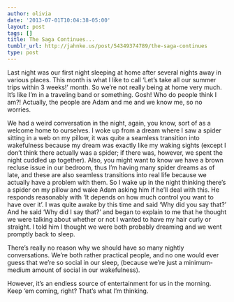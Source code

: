 ```yaml
---
author: olivia
date: '2013-07-01T10:04:38-05:00'
layout: post
tags: []
title: The Saga Continues...
tumblr_url: http://jahnke.us/post/54349374789/the-saga-continues
type: post
---
```


Last night was our first night sleeping at home after several nights away in various places. This month is what I like to call ‘Let’s take all our summer trips within 3 weeks!’ month. So we’re not really being at home very much. It’s like I’m in a traveling band or something. Gosh! Who do people think I am?! Actually, the people are Adam and me and we know me, so no worries. 

We had a weird conversation in the night, again, you know, sort of as a welcome home to ourselves. I woke up from a dream where I saw a spider sitting in a web on my pillow, it was quite a seamless transition into wakefulness because my dream was exactly like my waking sights (except I don’t think there actually was a spider; if there was, however, we spent the night cuddled up together). Also, you might want to know we have a brown recluse issue in our bedroom, thus I’m having many spider dreams as of late, and these are also seamless transitions into real life because we actually have a problem with them. So I wake up in the night thinking there’s a spider on my pillow and wake Adam asking him if he’ll deal with this. He responds reasonably with ‘It depends on how much control you want to have over it’. I was quite awake by this time and said ‘Why did you say that?’ And he said ‘Why did I say that?’ and began to explain to me that he thought we were talking about whether or not I wanted to have my hair curly or straight. I told him I thought we were both probably dreaming and we went promptly back to sleep. 

There’s really no reason why we should have so many nightly conversations. We’re both rather practical people, and no one would ever guess that we’re so social in our sleep, (because we’re just a minimum-medium amount of social in our wakefulness).

However, it’s an endless source of entertainment for us in the morning. Keep ‘em coming, right? That’s what I’m thinking. 
